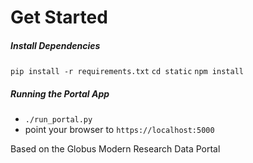 
# Get Started

##### Install Dependencies

`pip install -r requirements.txt`
`cd static`
`npm install`


##### Running the Portal App

* `./run_portal.py`
* point your browser to `https://localhost:5000`



Based on the Globus Modern Research Data Portal
